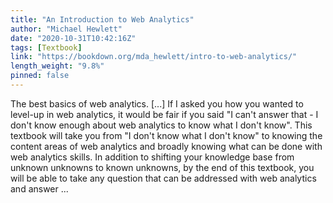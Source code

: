 ```yaml
---
title: "An Introduction to Web Analytics"
author: "Michael Hewlett"
date: "2020-10-31T10:42:16Z"
tags: [Textbook]
link: "https://bookdown.org/mda_hewlett/intro-to-web-analytics/"
length_weight: "9.8%"
pinned: false
---
```


The best basics of web analytics. [...] If I asked you how you wanted to level-up in web analytics, it would be fair if you said "I can't answer that - I don't know enough about web analytics to know what I don't know". This textbook will take you from "I don't know what I don't know" to knowing the content areas of web analytics and broadly knowing what can be done with web analytics skills. In addition to shifting your knowledge base from unknown unknowns to known unknowns, by the end of this textbook, you will be able to take any question that can be addressed with web analytics and answer  ...
